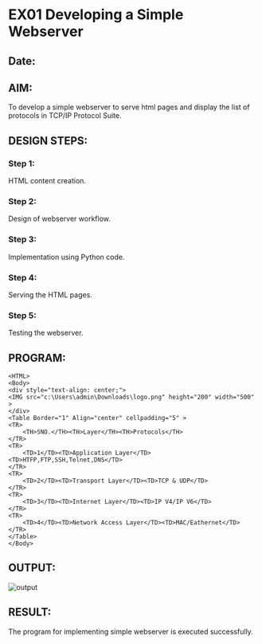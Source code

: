 # EX01 Developing a Simple Webserver
## Date:

## AIM:
To develop a simple webserver to serve html pages and display the list of protocols in TCP/IP Protocol Suite.


## DESIGN STEPS:
### Step 1: 
HTML content creation.

### Step 2:
Design of webserver workflow.

### Step 3:
Implementation using Python code.

### Step 4:
Serving the HTML pages.

### Step 5:
Testing the webserver.

## PROGRAM:

```
<HTML>
<Body>
<div style="text-align: center;">
<IMG src="c:\Users\admin\Downloads\logo.png" height="200" width="500" >
</div>
<Table Border="1" Align="center" cellpadding="5" >    
<TR>
    <TH>SNO.</TH><TH>Layer</TH><TH>Protocols</TH>
</TR>
<TR>
    <TD>1</TD><TD>Application Layer</TD><TD>HTFP,FTP,SSH,Telnet,DNS</TD>
</TR>
<TR>
    <TD>2</TD><TD>Transport Layer</TD><TD>TCP & UDP</TD>
</TR> 
<TR>
    <TD>3</TD><TD>Internet Layer</TD><TD>IP V4/IP V6</TD>
</TR>
<TR>
    <TD>4</TD><TD>Network Access Layer</TD><TD>MAC/Eathernet</TD>
</TR>
</Table>
</Body>

```

## OUTPUT:
![output](https://github.com/user-attachments/assets/3bdebbdd-3ffd-49ec-98b2-8788d4c0feca)

## RESULT:
The program for implementing simple webserver is executed successfully.
